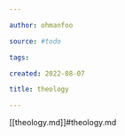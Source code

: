 ```yaml
---

author: ohmanfoo

source: #todo

tags: 

created: 2022-08-07

title: theology

---
```

[[theology.md]]#theology.md